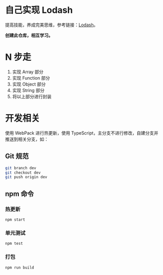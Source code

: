 # 自己实现 Lodash

提高技能，养成完美思维，参考链接：[Lodash](https://www.lodashjs.com/)。

**创建此仓库，相互学习。**

# N 步走

1. 实现 Array 部分
2. 实现 Function 部分
3. 实现 Object 部分
4. 实现 String 部分
5. 将以上部分进行封装

# 开发相关

使用 WebPack 进行热更新，使用 TypeScript，主分支不进行修改，自建分支并推送到相关分支，如：

## Git 规范

```bash
git branch dev
git checkout dev
git push origin dev
```

## npm 命令

### 热更新

`npm start`

### 单元测试

`npm test`

### 打包

`npm run build`

